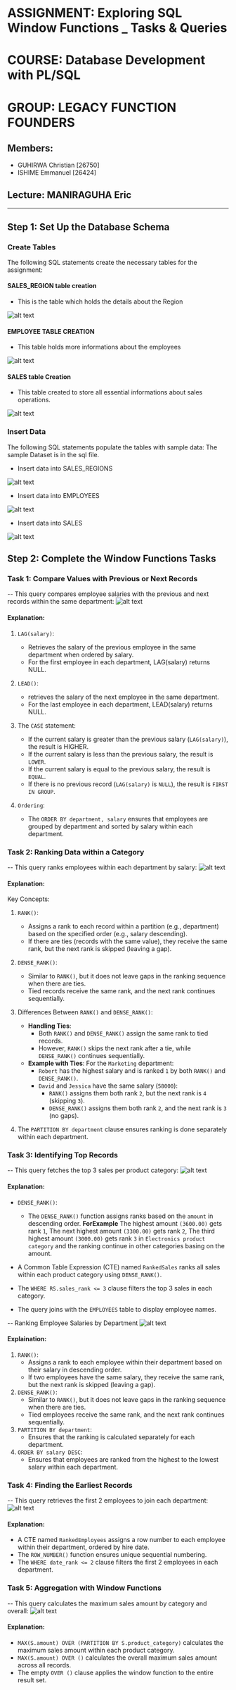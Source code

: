 # ASSIGNMENT: Exploring SQL Window Functions _ Tasks & Queries
# COURSE: Database Development with PL/SQL
# GROUP: LEGACY FUNCTION FOUNDERS
## Members: 
- GUHIRWA Christian [26750]  
- ISHIME Emmanuel [26424]

## Lecture: MANIRAGUHA Eric

---

## Step 1: Set Up the Database Schema

### Create Tables
The following SQL statements create the necessary tables for the assignment:

#### SALES_REGION table creation
 - This is the table which holds the details about the Region

![alt text](/img/Sales-Regions_Table.png)

#### EMPLOYEE TABLE CREATION
- This table holds more informations about the employees

![alt text](/img/Employees_Table.png)

#### SALES table Creation
- This table created to store all essential informations about sales operations.

![alt text](/img/Sales_Table.png)

### Insert Data
The following SQL statements populate the tables with sample data:
The sample Dataset is in the sql file.

- Insert data into SALES_REGIONS

![alt text](/img/Sales_Data.png)


- Insert data into EMPLOYEES

![alt text](/img/Employees_Data.png)


- Insert data into SALES

![alt text](/img/Sales_Data.png)

## Step 2: Complete the Window Functions Tasks
### Task 1: Compare Values with Previous or Next Records
-- This query compares employee salaries with the previous and next records within the same department:
![alt text](/img/Task1.png)

#### Explanation:
1. `LAG(salary)`:
    - Retrieves the salary of the previous employee in the same department when ordered by salary.
    - For the first employee in each department, LAG(salary) returns NULL.

2. `LEAD()`: 
    - retrieves the salary of the next employee in the same     department.
    - For the last employee in each department, LEAD(salary) returns NULL.
3. The `CASE` statement: 
    - If the current salary is greater than the previous salary (`LAG(salary)`), the result is HIGHER.
    - If the current salary is less than the previous salary, the result is `LOWER`.
    - If the current salary is equal to the previous salary, the result is `EQUAL`.
    - If there is no previous record (`LAG(salary)` is `NULL`), the result is `FIRST IN GROUP`.

4. `Ordering`:
    - The `ORDER BY department, salary` ensures that employees are grouped by department and sorted by salary within each department.

### Task 2: Ranking Data within a Category
-- This query ranks employees within each department by salary:
![alt text](/img/Task2.png)

#### Explanation:
Key Concepts:
1. `RANK()`:
    - Assigns a rank to each record within a partition (e.g., department) based on the specified order (e.g., salary descending).
    - If there are ties (records with the same value), they receive the same rank, but the next rank is skipped (leaving a gap).
2. `DENSE_RANK()`:
    - Similar to `RANK()`, but it does not leave gaps in the ranking sequence when there are ties.
    - Tied records receive the same rank, and the next rank continues sequentially.

3. Differences Between `RANK()` and `DENSE_RANK()`:
    - **Handling Ties**:
        - Both `RANK()` and `DENSE_RANK()` assign the same rank to tied records.
        - However, `RANK()` skips the next rank after a tie, while `DENSE_RANK()` continues sequentially.
    - **Example with Ties**: For the `Marketing` department:
        -  `Robert` has the highest salary and is ranked `1` by both `RANK()` and `DENSE_RANK()`.
        - `David` and `Jessica` have the same salary (`58000`):
            - `RANK()` assigns them both rank `2`, but the next rank is `4` (skipping `3`).
            - `DENSE_RANK()` assigns them both rank `2`, and the next rank is `3` (no gaps).
3. The `PARTITION BY department` clause ensures ranking is done separately within each department.

### Task 3: Identifying Top Records
-- This query fetches the top 3 sales per product category:
![alt text](/img/Task3.png)

#### Explanation:
- `DENSE_RANK()`:
    - The `DENSE_RANK()` function assigns ranks based on the `amount` in descending order. **ForExample**
The highest amount `(3600.00)` gets rank `1`, 
The next highest amount `(3300.00)` gets rank `2`, 
The third highest amount `(3000.00)` gets rank `3` in `Electronics product category` and the ranking continue in other categories basing on the amount.

- A Common Table Expression (CTE) named `RankedSales` ranks all sales within each product category using `DENSE_RANK()`.
- The `WHERE RS.sales_rank <= 3` clause filters the top 3 sales in each category.
- The query joins with the `EMPLOYEES` table to display employee names.

-- Ranking Employee Salaries by Department
![alt text](/img/Task3%20cont.png)

#### Explaination:
1. `RANK()`:
    - Assigns a rank to each employee within their department based on their salary in descending order.
    - If two employees have the same salary, they receive the same rank, but the next rank is skipped (leaving a gap).
2. `DENSE_RANK()`:
    - Similar to `RANK()`, but it does not leave gaps in the ranking sequence when there are ties.
    - Tied employees receive the same rank, and the next rank continues sequentially.
3. `PARTITION BY department`:
    - Ensures that the ranking is calculated separately for each department.
4. `ORDER BY salary DESC`:
    - Ensures that employees are ranked from the highest to the lowest salary within each department.
    
### Task 4: Finding the Earliest Records
-- This query retrieves the first 2 employees to join each department:
![alt text](/img/Task4.png)

#### Explanation:

- A CTE named `RankedEmployees` assigns a row number to each employee within their department, ordered by hire date.
- The `ROW_NUMBER()` function ensures unique sequential numbering.
- The `WHERE date_rank <= 2` clause filters the first 2 employees in each department.

### Task 5: Aggregation with Window Functions
-- This query calculates the maximum sales amount by category and overall:
![alt text](/img/Task5.png)

#### Explanation:

- `MAX(S.amount) OVER (PARTITION BY S.product_category)` calculates the maximum sales amount within each product category.
- `MAX(S.amount) OVER ()` calculates the overall maximum sales amount across all records.
- The empty `OVER ()` clause applies the window function to the entire result set.
